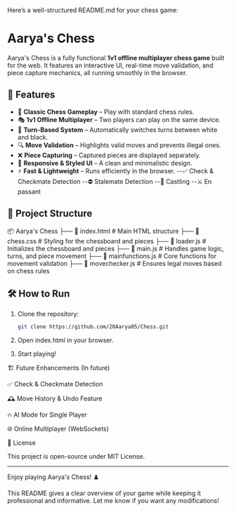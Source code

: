 Here’s a well-structured README.md for your chess game:

# Aarya's Chess

Aarya's Chess is a fully functional **1v1 offline multiplayer chess game** built for the web. It features an interactive UI, real-time move validation, and piece capture mechanics, all running smoothly in the browser.

## 🚀 Features

- 🏁 **Classic Chess Gameplay** – Play with standard chess rules.
- 🎭 **1v1 Offline Multiplayer** – Two players can play on the same device.
- 🔄 **Turn-Based System** – Automatically switches turns between white and black.
- 🔍 **Move Validation** – Highlights valid moves and prevents illegal ones.
- ❌ **Piece Capturing** – Captured pieces are displayed separately.
- 🎨 **Responsive & Styled UI** – A clean and minimalistic design.
- ⚡ **Fast & Lightweight** – Runs efficiently in the browser.
--✅ Check & Checkmate Detection
--⛔ Stalemate Detection
--🐘 Castling
--⚔️ En passant

## 📂 Project Structure

📦 Aarya's Chess 
├── 📄 index.html        # Main HTML structure 
├── 🎨 chess.css        # Styling for the chessboard and pieces 
├── 📜 loader.js        # Initializes the chessboard and pieces 
├── 📜 main.js          # Handles game logic, turns, and piece movement 
├── 📜 mainfunctions.js  # Core functions for movement validation 
├── 📜 movechecker.js    # Ensures legal moves based on chess rules

## 🛠️ How to Run

1. Clone the repository:
   ```sh
   git clone https://github.com/20Aarya05/Chess.git

2. Open index.html in your browser.


3. Start playing!



🏗️ Future Enhancements (In future)

✅ Check & Checkmate Detection

🕰️ Move History & Undo Feature

🔥 AI Mode for Single Player

🌐 Online Multiplayer (WebSockets)


📜 License

This project is open-source under MIT License.


---

Enjoy playing Aarya's Chess! ♟️

This README gives a clear overview of your game while keeping it professional and informative. Let me know if you want any modifications!

